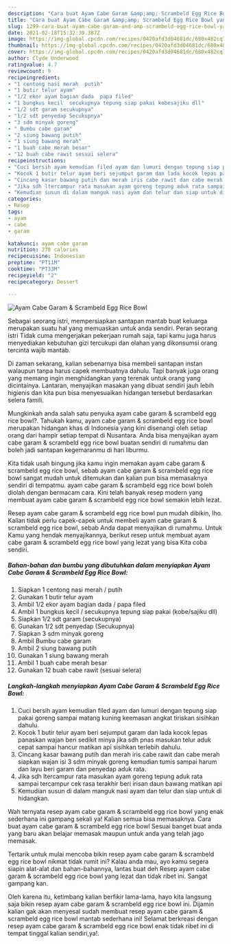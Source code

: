 ```yaml
---
description: "Cara buat Ayam Cabe Garam &amp;amp; Scrambeld Egg Rice Bowl yang lezat Untuk Jualan"
title: "Cara buat Ayam Cabe Garam &amp;amp; Scrambeld Egg Rice Bowl yang lezat Untuk Jualan"
slug: 1299-cara-buat-ayam-cabe-garam-and-amp-scrambeld-egg-rice-bowl-yang-lezat-untuk-jualan
date: 2021-02-18T15:32:39.387Z
image: https://img-global.cpcdn.com/recipes/0420afd3d04681dc/680x482cq70/ayam-cabe-garam-scrambeld-egg-rice-bowl-foto-resep-utama.jpg
thumbnail: https://img-global.cpcdn.com/recipes/0420afd3d04681dc/680x482cq70/ayam-cabe-garam-scrambeld-egg-rice-bowl-foto-resep-utama.jpg
cover: https://img-global.cpcdn.com/recipes/0420afd3d04681dc/680x482cq70/ayam-cabe-garam-scrambeld-egg-rice-bowl-foto-resep-utama.jpg
author: Clyde Underwood
ratingvalue: 4.7
reviewcount: 9
recipeingredient:
- "1 centong nasi merah  putih"
- "1 butir telur ayam"
- "1/2 ekor ayam bagian dada  papa filed"
- "1 bungkus kecil  secukupnya tepung siap pakai kobesajiku dll"
- "1/2 sdt garam secukupnya"
- "1/2 sdt penyedap Secukupnya"
- "3 sdm minyak goreng"
- " Bumbu cabe garam"
- "2 siung bawang putih"
- "1 siung bawang merah"
- "1 buah cabe merah besar"
- "12 buah cabe rawit sesuai selera"
recipeinstructions:
- "Cuci bersih ayam kemudian filed ayam dan lumuri dengan tepung siap pakai goreng sampai matang kuning keemasan angkat tiriskan sisihkan dahulu."
- "Kocok 1 butir telur ayam beri sejumput garam dan lada kocok lepas panaskan wajan beri sedikit minya jika sdh pnas masukan telur aduk cepat sampai hancur matikan api sisihkan terlebih dahulu."
- "Cincang kasar bawang putih dan merah iris cabe rawit dan cabe merah siapkan wajan isi 3 sdm minyak goreng kemudian tumis sampai harum dan layu beri garam dan penyedap aduk rata."
- "Jika sdh ltercampur rata masukan ayam goreng tepung aduk rata sampai tercampur cek rasa terakhir beri irisan daun bawang matikan api"
- "Kemudian susun di dalam manguk nasi ayam dan telur dan siap untuk di hidangkan."
categories:
- Resep
tags:
- ayam
- cabe
- garam

katakunci: ayam cabe garam 
nutrition: 278 calories
recipecuisine: Indonesian
preptime: "PT11M"
cooktime: "PT33M"
recipeyield: "2"
recipecategory: Dessert

---
```



![Ayam Cabe Garam &amp; Scrambeld Egg Rice Bowl](https://img-global.cpcdn.com/recipes/0420afd3d04681dc/680x482cq70/ayam-cabe-garam-scrambeld-egg-rice-bowl-foto-resep-utama.jpg)

Sebagai seorang istri, mempersiapkan santapan mantab buat keluarga merupakan suatu hal yang memuaskan untuk anda sendiri. Peran seorang istri Tidak cuma mengerjakan pekerjaan rumah saja, tapi kamu juga harus menyediakan kebutuhan gizi tercukupi dan olahan yang dikonsumsi orang tercinta wajib mantab.

Di zaman  sekarang, kalian sebenarnya bisa membeli santapan instan walaupun tanpa harus capek membuatnya dahulu. Tapi banyak juga orang yang memang ingin menghidangkan yang terenak untuk orang yang dicintainya. Lantaran, menyajikan masakan yang dibuat sendiri jauh lebih higienis dan kita pun bisa menyesuaikan hidangan tersebut berdasarkan selera famili. 



Mungkinkah anda salah satu penyuka ayam cabe garam &amp; scrambeld egg rice bowl?. Tahukah kamu, ayam cabe garam &amp; scrambeld egg rice bowl merupakan hidangan khas di Indonesia yang kini disenangi oleh setiap orang dari hampir setiap tempat di Nusantara. Anda bisa menyajikan ayam cabe garam &amp; scrambeld egg rice bowl buatan sendiri di rumahmu dan boleh jadi santapan kegemaranmu di hari liburmu.

Kita tidak usah bingung jika kamu ingin memakan ayam cabe garam &amp; scrambeld egg rice bowl, sebab ayam cabe garam &amp; scrambeld egg rice bowl sangat mudah untuk ditemukan dan kalian pun bisa memasaknya sendiri di tempatmu. ayam cabe garam &amp; scrambeld egg rice bowl boleh diolah dengan bermacam cara. Kini telah banyak resep modern yang membuat ayam cabe garam &amp; scrambeld egg rice bowl semakin lebih lezat.

Resep ayam cabe garam &amp; scrambeld egg rice bowl pun mudah dibikin, lho. Kalian tidak perlu capek-capek untuk membeli ayam cabe garam &amp; scrambeld egg rice bowl, sebab Anda dapat menyajikan di rumahmu. Untuk Kamu yang hendak menyajikannya, berikut resep untuk membuat ayam cabe garam &amp; scrambeld egg rice bowl yang lezat yang bisa Kita coba sendiri.

<!--inarticleads1-->

##### Bahan-bahan dan bumbu yang dibutuhkan dalam menyiapkan Ayam Cabe Garam &amp; Scrambeld Egg Rice Bowl:

1. Siapkan 1 centong nasi merah / putih
1. Gunakan 1 butir telur ayam
1. Ambil 1/2 ekor ayam bagian dada / papa filed
1. Ambil 1 bungkus kecil / secukupnya tepung siap pakai (kobe/sajiku dll)
1. Siapkan 1/2 sdt garam (secukupnya)
1. Gunakan 1/2 sdt penyedap (Secukupnya)
1. Siapkan 3 sdm minyak goreng
1. Ambil  Bumbu cabe garam
1. Ambil 2 siung bawang putih
1. Gunakan 1 siung bawang merah
1. Ambil 1 buah cabe merah besar
1. Gunakan 12 buah cabe rawit (sesuai selera)




<!--inarticleads2-->

##### Langkah-langkah menyiapkan Ayam Cabe Garam &amp; Scrambeld Egg Rice Bowl:

1. Cuci bersih ayam kemudian filed ayam dan lumuri dengan tepung siap pakai goreng sampai matang kuning keemasan angkat tiriskan sisihkan dahulu.
1. Kocok 1 butir telur ayam beri sejumput garam dan lada kocok lepas panaskan wajan beri sedikit minya jika sdh pnas masukan telur aduk cepat sampai hancur matikan api sisihkan terlebih dahulu.
1. Cincang kasar bawang putih dan merah iris cabe rawit dan cabe merah siapkan wajan isi 3 sdm minyak goreng kemudian tumis sampai harum dan layu beri garam dan penyedap aduk rata.
1. Jika sdh ltercampur rata masukan ayam goreng tepung aduk rata sampai tercampur cek rasa terakhir beri irisan daun bawang matikan api
1. Kemudian susun di dalam manguk nasi ayam dan telur dan siap untuk di hidangkan.




Wah ternyata resep ayam cabe garam &amp; scrambeld egg rice bowl yang enak sederhana ini gampang sekali ya! Kalian semua bisa memasaknya. Cara buat ayam cabe garam &amp; scrambeld egg rice bowl Sesuai banget buat anda yang baru akan belajar memasak maupun untuk anda yang telah jago memasak.

Tertarik untuk mulai mencoba bikin resep ayam cabe garam &amp; scrambeld egg rice bowl nikmat tidak rumit ini? Kalau anda mau, ayo kamu segera siapin alat-alat dan bahan-bahannya, lantas buat deh Resep ayam cabe garam &amp; scrambeld egg rice bowl yang lezat dan tidak ribet ini. Sangat gampang kan. 

Oleh karena itu, ketimbang kalian berfikir lama-lama, hayo kita langsung saja bikin resep ayam cabe garam &amp; scrambeld egg rice bowl ini. Dijamin kalian gak akan menyesal sudah membuat resep ayam cabe garam &amp; scrambeld egg rice bowl mantab sederhana ini! Selamat berkreasi dengan resep ayam cabe garam &amp; scrambeld egg rice bowl enak tidak ribet ini di tempat tinggal kalian sendiri,ya!.

